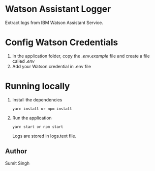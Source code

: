 # Watson Assistant Logger

Extract logs from IBM Watson Assistant Service.

# Config Watson Credentials

1. In the application folder, copy the _.env.example_ file and create a file called _.env_
2. Add your Watson credential in .env file

# Running locally

1. Install the dependencies
	```
	yarn install or npm install
	```
2. Run the application
	```
	yarn start or npm start
	```

	Logs are stored in logs.text file. 

## Author
Sumit Singh
